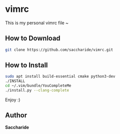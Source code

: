 # vimrc

This is my personal vimrc file ~

## How to Download
```bash
git clone https://github.com/saccharide/vimrc.git
```                                                                      
## How to Install
```bash
sudo apt install build-essential cmake python3-dev
./INSTALL
cd ~/.vim/bundle/YouCompleteMe
./install.py --clang-complete
```                                                                      
Enjoy :)

## Author
**Saccharide**
